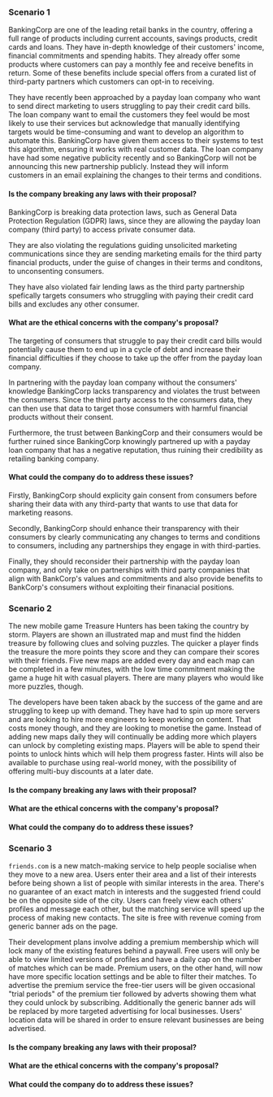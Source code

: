 ### Scenario 1

BankingCorp are one of the leading retail banks in the country, offering a full range of products including current accounts, savings products, credit cards and loans. They have in-depth knowledge of their customers' income, financial commitments and spending habits. They already offer some products where customers can pay a monthly fee and receive benefits in return. Some of these benefits include special offers from a curated list of third-party partners which customers can opt-in to receiving.

They have recently been approached by a payday loan company who want to send direct marketing to users struggling to pay their credit card bills. The loan company want to email the customers they feel would be most likely to use their services but acknowledge that manually identifying targets would be time-consuming and want to develop an algorithm to automate this. BankingCorp have given them access to their systems to test this algorithm, ensuring it works with real customer data. The loan company have had some negative publicity recently and so BankingCorp will not be announcing this new partnership publicly. Instead they will inform customers in an email explaining the changes to their terms and conditions.

#### Is the company breaking any laws with their proposal?
BankingCorp is breaking data protection laws, such as General Data Protection Regulation (GDPR) laws, since they are allowing the payday loan company (third party) to access private consumer data. 

They are also violating the regulations guiding unsolicited marketing communications since they are sending marketing emails for the third party financial products,  under the guise of changes in their terms and conditons, to unconsenting consumers. 

They have also violated fair lending laws as the third party partnership spefically targets consumers who struggling with paying their credit card bills and excludes any other consumer.

#### What are the ethical concerns with the company's proposal?
The targeting of consumers that struggle to pay their credit card bills would potentially cause them to end up in a cycle of debt and increase their financial difficulties if they choose to take up the offer from the payday loan company.

In partnering with the payday loan company without the consumers' knowledge BankingCorp lacks transparency and violates the trust between the consumers. Since the third party access to the consumers data, they can then use that data to target those consumers with harmful financial products without their consent.

Furthermore, the trust between BankingCorp and their consumers would be further ruined since BankingCorp knowingly partnered up with a payday loan company that has a negative reputation, thus ruining their credibility as retailing banking company.

#### What could the company do to address these issues?
Firstly, BankingCorp should explicity gain consent from consumers before sharing their data with any third-party that wants to use that data for marketing reasons.

Secondly, BankingCorp should enhance their transparency with their consumers by clearly communicating any changes to terms and conditions to consumers, including any partnerships they engage in with third-parties. 

Finally, they should reconsider their partnership with the payday loan company, and only take on partnerships with third party companies that align with BankCorp's values and commitments and also provide benefits to BankCorp's consumers without exploiting their finanacial positions. 


### Scenario 2

The new mobile game Treasure Hunters has been taking the country by storm. Players are shown an illustrated map and must find the hidden treasure by following clues and solving puzzles. The quicker a player finds the treasure the more points they score and they can compare their scores with their friends. Five new maps are added every day and each map can be completed in a few minutes, with the low time commitment making the game a huge hit with casual players. There are many players who would like more puzzles, though.

The developers have been taken aback by the success of the game and are struggling to keep up with demand. They have had to spin up more servers and are looking to hire more engineers to keep working on content. That costs money though, and they are looking to monetise the game. Instead of adding new maps daily they will continually be adding more which players can unlock by completing existing maps. Players will be able to spend their points to unlock hints which will help them progress faster. Hints will also be available to purchase using real-world money, with the possibility of offering multi-buy discounts at a later date.

#### Is the company breaking any laws with their proposal?


#### What are the ethical concerns with the company's proposal?


#### What could the company do to address these issues?


### Scenario 3

`friends.com` is a new match-making service to help people socialise when they move to a new area. Users enter their area and a list of their interests before being shown a list of people with similar interests in the area. There's no guarantee of an exact match in interests and the suggested friend could be on the opposite side of the city. Users can freely view each others' profiles and message each other, but the matching service will speed up the process of making new contacts. The site is free with revenue coming from generic banner ads on the page.

Their development plans involve adding a premium membership which will lock many of the existing features behind a paywall. Free users will only be able to view limited versions of profiles and have a daily cap on the number of matches which can be made. Premium users, on the other hand, will now have more specific location settings and be able to filter their matches. To advertise the premium service the free-tier users will be given occasional "trial periods" of the premium tier followed by adverts showing them what they could unlock by subscribing. Additionally the generic banner ads will be replaced by more targeted advertising for local businesses. Users' location data will be shared in order to ensure relevant businesses are being advertised.

#### Is the company breaking any laws with their proposal?


#### What are the ethical concerns with the company's proposal?


#### What could the company do to address these issues?